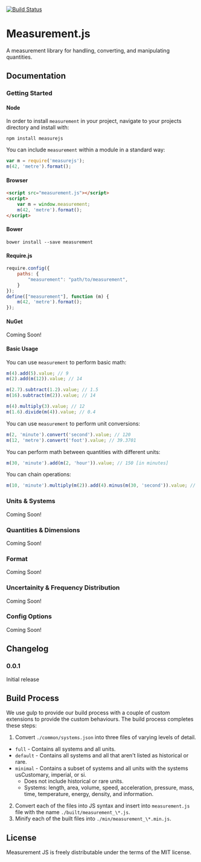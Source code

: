 [![Build Status](https://travis-ci.org/forgedsoftware/measurementjs.svg?branch=master)](https://travis-ci.org/forgedsoftware/measurementjs)

Measurement.js
==============

A measurement library for handling, converting, and manipulating quantities.

## Documentation

### Getting Started

#### Node
In order to install `measurement` in your project, navigate to your projects directory and install with:

````
npm install measurejs
````
You can include `measurement` within a module in a standard way:
````javascript
var m = require('measurejs');
m(42, 'metre').format();
````

#### Browser
````html
<script src="measurement.js"></script>
<script>
	var m = window.measurement;
	m(42, 'metre').format();
</script>
````

#### Bower
````
bower install --save measurement
````

#### Require.js
````javascript
require.config({
    paths: {
        "measurement": "path/to/measurement",
    }
});
define(["measurement"], function (m) {
    m(42, 'metre').format();
});
````

#### NuGet
Coming Soon!

#### Basic Usage
You can use `measurement` to perform basic math:
````javascript
m(4).add(5).value; // 9
m(2).add(m(12)).value; // 14

m(2.7).subtract(1.2).value; // 1.5
m(16).subtract(m(2)).value; // 14

m(4).multiply(3).value; // 12
m(1.6).divide(m(4)).value; // 0.4
````
You can use `measurement` to perform unit conversions:
````javascript
m(2, 'minute').convert('second').value; // 120
m(12, 'metre').convert('foot').value; // 39.3701
````
You can perform math between quantities with different units:
````javascript
m(30, 'minute').add(m(2, 'hour')).value; // 150 [in minutes]
````
You can chain operations:
````javascript
m(10, 'minute').multiply(m(2)).add(4).minus(m(30, 'second')).value; // 23.5
````

### Units & Systems
Coming Soon!

### Quantities & Dimensions
Coming Soon!

### Format
Coming Soon!

### Uncertainity & Frequency Distribution
Coming Soon!

### Config Options
Coming Soon!

## Changelog

### 0.0.1
Initial release

## Build Process

We use gulp to provide our build process with a couple of custom extensions to provide the custom behaviours. The build process completes these steps:

 1. Convert `./common/systems.json` into three files of varying levels of detail.
  - `full` - Contains all systems and all units.
  - `default` - Contains all systems and all that aren't listed as historical or rare.
  - `minimal` - Contains a subset of systems and all units with the systems usCustomary, imperial, or si.
     - Does not include historical or rare units.
     - Systems: length, area, volume, speed, acceleration, pressure, mass, time, temperature, energy, density, and information.
 2. Convert each of the files into JS syntax and insert into `measurement.js` file with the name `./built/measurement_\*.js`.
 3. Minify each of the built files into `./min/measurement_\*.min.js`.

## License
Measurement JS is freely distributable under the terms of the MIT license.
